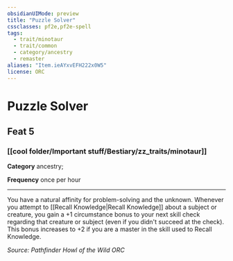 ```yaml
---
obsidianUIMode: preview
title: "Puzzle Solver"
cssclasses: pf2e,pf2e-spell
tags:
  - trait/minotaur
  - trait/common
  - category/ancestry
  - remaster
aliases: "Item.ieAYxvEFH222x0W5"
license: ORC
---
```

# Puzzle Solver
## Feat 5
### [[cool folder/Important stuff/Bestiary/zz_traits/minotaur]]

**Category** ancestry; 




**Frequency** once per hour

* * *

You have a natural affinity for problem-solving and the unknown. Whenever you attempt to [[Recall Knowledge|Recall Knowledge]] about a subject or creature, you gain a +1 circumstance bonus to your next skill check regarding that creature or subject (even if you didn't succeed at the check). This bonus increases to +2 if you are a master in the skill used to Recall Knowledge.

*Source: Pathfinder Howl of the Wild*
*ORC*